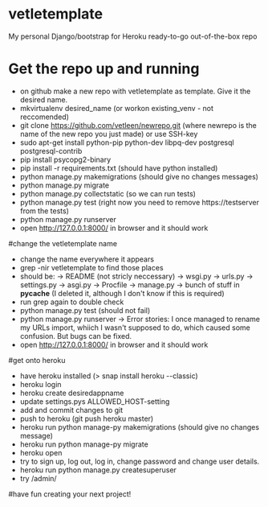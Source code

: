 # vetletemplate
My personal Django/bootstrap for Heroku ready-to-go out-of-the-box repo

# Get the repo up and running
- on github make a new repo with vetletemplate as template. Give it the desired name.
- mkvirtualenv desired_name (or workon existing_venv - not reccomended)
- git clone https://github.com/vetleen/newrepo.git (where newrepo is the name of the new repo you just made) or use SSH-key
- sudo apt-get install python-pip python-dev libpq-dev postgresql postgresql-contrib
- pip install psycopg2-binary
- pip install -r requirements.txt (should have python installed)
- python manage.py makemigrations (should give no changes messages)
- python manage.py migrate
- python manage.py collectstatic (so we can run tests)
- python manage.py test (right now you need to remove https://testserver from the tests)
- python manage.py runserver
- open http://127.0.0.1:8000/ in browser and it should work


#change the vetletemplate name
- change the name everywhere it appears
- grep -nir vetletemplate to find those places
- should be:
-> README (not stricly neccessary)
-> wsgi.py
-> urls.py
-> settings.py
-> asgi.py
-> Procfile
-> manage.py
-> bunch of stuff in __pycache__ (I deleted it, although I don't know if this is required)
- run grep again to double check
- python manage.py test (should not fail)
- python manage.py runserver
-> Error stories: I once managed to rename my URLs import, whiich I wasn't supposed to do, which caused some confusion. But bugs can be fixed.
- open http://127.0.0.1:8000/ in browser and it should work

#get onto heroku
- have heroku installed (> snap install heroku --classic)
- heroku login
- heroku create desiredappname
- update settings.pys ALLOWED_HOST-setting
- add and commit changes to git
- push to heroku (git push heroku master)
- heroku run python manage-py makemigrations (should give no changes message)
- heroku run python manage-py migrate
- heroku open
- try to sign up, log out, log in, change password and change user details.
- heroku run python manage.py createsuperuser
- try /admin/

#have fun creating your next project!
